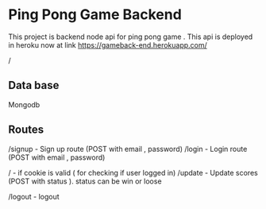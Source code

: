 # Ping Pong Game Backend

This project is backend node api for ping pong game . This api is deployed in heroku now at link https://gameback-end.herokuapp.com/ 

/
## Data base 
Mongodb

## Routes

/signup -  Sign up route (POST with email , password)
/login -  Login route (POST with email , password)

/   - if cookie is valid ( for checking if user logged in)
/update - Update scores (POST with status ). status can be
          win or loose

/logout - logout





